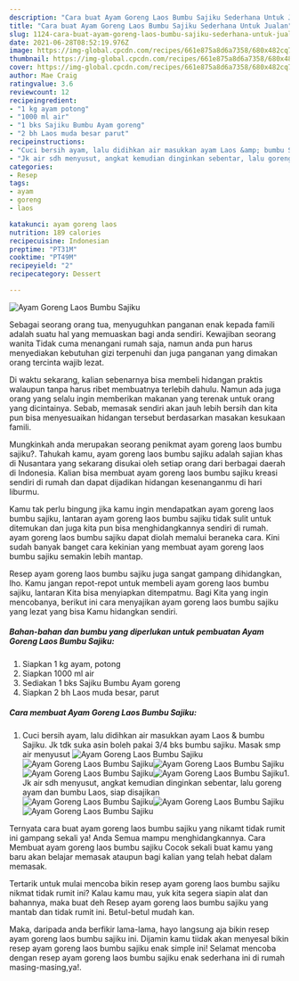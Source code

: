 ```yaml
---
description: "Cara buat Ayam Goreng Laos Bumbu Sajiku Sederhana Untuk Jualan"
title: "Cara buat Ayam Goreng Laos Bumbu Sajiku Sederhana Untuk Jualan"
slug: 1124-cara-buat-ayam-goreng-laos-bumbu-sajiku-sederhana-untuk-jualan
date: 2021-06-28T08:52:19.976Z
image: https://img-global.cpcdn.com/recipes/661e875a8d6a7358/680x482cq70/ayam-goreng-laos-bumbu-sajiku-foto-resep-utama.jpg
thumbnail: https://img-global.cpcdn.com/recipes/661e875a8d6a7358/680x482cq70/ayam-goreng-laos-bumbu-sajiku-foto-resep-utama.jpg
cover: https://img-global.cpcdn.com/recipes/661e875a8d6a7358/680x482cq70/ayam-goreng-laos-bumbu-sajiku-foto-resep-utama.jpg
author: Mae Craig
ratingvalue: 3.6
reviewcount: 12
recipeingredient:
- "1 kg ayam potong"
- "1000 ml air"
- "1 bks Sajiku Bumbu Ayam goreng"
- "2 bh Laos muda besar parut"
recipeinstructions:
- "Cuci bersih ayam, lalu didihkan air masukkan ayam Laos &amp; bumbu Sajiku. Jk tdk suka asin boleh pakai 3/4 bks bumbu sajiku. Masak smp air menyusut"
- "Jk air sdh menyusut, angkat kemudian dinginkan sebentar, lalu goreng ayam dan bumbu Laos, siap disajikan"
categories:
- Resep
tags:
- ayam
- goreng
- laos

katakunci: ayam goreng laos 
nutrition: 189 calories
recipecuisine: Indonesian
preptime: "PT31M"
cooktime: "PT49M"
recipeyield: "2"
recipecategory: Dessert

---
```



![Ayam Goreng Laos Bumbu Sajiku](https://img-global.cpcdn.com/recipes/661e875a8d6a7358/680x482cq70/ayam-goreng-laos-bumbu-sajiku-foto-resep-utama.jpg)

Sebagai seorang orang tua, menyuguhkan panganan enak kepada famili adalah suatu hal yang memuaskan bagi anda sendiri. Kewajiban seorang  wanita Tidak cuma menangani rumah saja, namun anda pun harus menyediakan kebutuhan gizi terpenuhi dan juga panganan yang dimakan orang tercinta wajib lezat.

Di waktu  sekarang, kalian sebenarnya bisa membeli hidangan praktis walaupun tanpa harus ribet membuatnya terlebih dahulu. Namun ada juga orang yang selalu ingin memberikan makanan yang terenak untuk orang yang dicintainya. Sebab, memasak sendiri akan jauh lebih bersih dan kita pun bisa menyesuaikan hidangan tersebut berdasarkan masakan kesukaan famili. 



Mungkinkah anda merupakan seorang penikmat ayam goreng laos bumbu sajiku?. Tahukah kamu, ayam goreng laos bumbu sajiku adalah sajian khas di Nusantara yang sekarang disukai oleh setiap orang dari berbagai daerah di Indonesia. Kalian bisa membuat ayam goreng laos bumbu sajiku kreasi sendiri di rumah dan dapat dijadikan hidangan kesenanganmu di hari liburmu.

Kamu tak perlu bingung jika kamu ingin mendapatkan ayam goreng laos bumbu sajiku, lantaran ayam goreng laos bumbu sajiku tidak sulit untuk ditemukan dan juga kita pun bisa menghidangkannya sendiri di rumah. ayam goreng laos bumbu sajiku dapat diolah memalui beraneka cara. Kini sudah banyak banget cara kekinian yang membuat ayam goreng laos bumbu sajiku semakin lebih mantap.

Resep ayam goreng laos bumbu sajiku juga sangat gampang dihidangkan, lho. Kamu jangan repot-repot untuk membeli ayam goreng laos bumbu sajiku, lantaran Kita bisa menyiapkan ditempatmu. Bagi Kita yang ingin mencobanya, berikut ini cara menyajikan ayam goreng laos bumbu sajiku yang lezat yang bisa Kamu hidangkan sendiri.

<!--inarticleads1-->

##### Bahan-bahan dan bumbu yang diperlukan untuk pembuatan Ayam Goreng Laos Bumbu Sajiku:

1. Siapkan 1 kg ayam, potong
1. Siapkan 1000 ml air
1. Sediakan 1 bks Sajiku Bumbu Ayam goreng
1. Siapkan 2 bh Laos muda besar, parut




<!--inarticleads2-->

##### Cara membuat Ayam Goreng Laos Bumbu Sajiku:

1. Cuci bersih ayam, lalu didihkan air masukkan ayam Laos &amp; bumbu Sajiku. Jk tdk suka asin boleh pakai 3/4 bks bumbu sajiku. Masak smp air menyusut
<img src="https://img-global.cpcdn.com/steps/5cf2b57cbb462615/160x128cq70/ayam-goreng-laos-bumbu-sajiku-langkah-memasak-1-foto.jpg" alt="Ayam Goreng Laos Bumbu Sajiku"><img src="//assets-global.cpcdn.com/assets/icons/button_play-2c75c40dde080a61004c1f40b05d8f140eaff45d7e9e6481dc71c63d2e7c4909.png" alt="Ayam Goreng Laos Bumbu Sajiku"><img src="https://img-global.cpcdn.com/steps/aa86cd93e56a2580/160x128cq70/ayam-goreng-laos-bumbu-sajiku-langkah-memasak-1-foto.jpg" alt="Ayam Goreng Laos Bumbu Sajiku"><img src="//assets-global.cpcdn.com/assets/icons/button_play-2c75c40dde080a61004c1f40b05d8f140eaff45d7e9e6481dc71c63d2e7c4909.png" alt="Ayam Goreng Laos Bumbu Sajiku"><img src="https://img-global.cpcdn.com/steps/e9d43afc78700790/160x128cq70/ayam-goreng-laos-bumbu-sajiku-langkah-memasak-1-foto.jpg" alt="Ayam Goreng Laos Bumbu Sajiku">1. Jk air sdh menyusut, angkat kemudian dinginkan sebentar, lalu goreng ayam dan bumbu Laos, siap disajikan
<img src="//assets-global.cpcdn.com/assets/icons/button_play-2c75c40dde080a61004c1f40b05d8f140eaff45d7e9e6481dc71c63d2e7c4909.png" alt="Ayam Goreng Laos Bumbu Sajiku"><img src="https://img-global.cpcdn.com/steps/6806c6f5e26f55ba/160x128cq70/ayam-goreng-laos-bumbu-sajiku-langkah-memasak-2-foto.jpg" alt="Ayam Goreng Laos Bumbu Sajiku"><img src="https://img-global.cpcdn.com/steps/32f638f5f6e4c334/160x128cq70/ayam-goreng-laos-bumbu-sajiku-langkah-memasak-2-foto.jpg" alt="Ayam Goreng Laos Bumbu Sajiku">



Ternyata cara buat ayam goreng laos bumbu sajiku yang nikamt tidak rumit ini gampang sekali ya! Anda Semua mampu menghidangkannya. Cara Membuat ayam goreng laos bumbu sajiku Cocok sekali buat kamu yang baru akan belajar memasak ataupun bagi kalian yang telah hebat dalam memasak.

Tertarik untuk mulai mencoba bikin resep ayam goreng laos bumbu sajiku nikmat tidak rumit ini? Kalau kamu mau, yuk kita segera siapin alat dan bahannya, maka buat deh Resep ayam goreng laos bumbu sajiku yang mantab dan tidak rumit ini. Betul-betul mudah kan. 

Maka, daripada anda berfikir lama-lama, hayo langsung aja bikin resep ayam goreng laos bumbu sajiku ini. Dijamin kamu tiidak akan menyesal bikin resep ayam goreng laos bumbu sajiku enak simple ini! Selamat mencoba dengan resep ayam goreng laos bumbu sajiku enak sederhana ini di rumah masing-masing,ya!.


